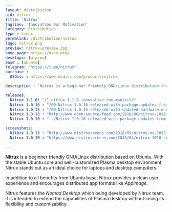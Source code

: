```yaml
---
layout: distribution
uid: nitrux
title: 'Nitrux'
tagline: 'Innovation Our Motivation'
Category: Distribution
type : Linux
permalink: /distribution/nitrux
logo: nitrux.png
preview: nitrux-preview.jpg
home_page: https://nxos.org/
desktops: [plasma]
base : [ubuntu]
telegram: "https://t.me/nitrux"
purchase : 
  OSDisc : https://www.osdisc.com/products/nitrux

description : "Nitrux is a beginner friendly GNU/Linux distribution that ships a well-tweaked Plasma desktop on top of stable Ubuntu core and delivers a clean user experience"

releases:
  Nitrux 1.1.0: "/1-nitrux-1.1.0-innovative-znx-mauikit/"
  Nitrux 1.0.16 : "/00-Nitrux-1.0.16-released-with-package-updates-from-Ubuntu-Cosmic/"
  Nitrux 1.0.15 : "/00-Nitrux-1.0.15-released-with-updated-hardware-and-graphics-stack/"
  Nitrux 1.0.13 : "http://www.open-source-feed.com/2018/06/nitrux-1013-released-with-improved.html"
  Nitrux 1.0.10 : "../Nitrux-1.0.10-released-with-package-updates-from-bionic/"

screenshots:
  Niturx 1.0.15 : "http://www.distroscreens.com/2018/09/nitrux-os-1015-screenshots.html"
  Nitrux 1.0.10 : "https://www.distroscreens.com/2018/04/nitrux-1010-screenshots.html"

---
```


**Nitrux** is a beginner friendly GNU/Linux distribution based on Ubuntu. With the stable Ubuntu core and well-customized Plasma desktop environment, Nitrux stands out as an ideal choice for laptops and desktop computers.

In addition to all benefits from Ubuntu base, Nitrux provides a clean user experience and encourages distributed app formats like *AppImage*.

Nitrux features the *Nomad Desktop* which being developed by Nitrux team. It is intended to extend the capabilities of Plasma desktop without losing its flexibility and customizability.